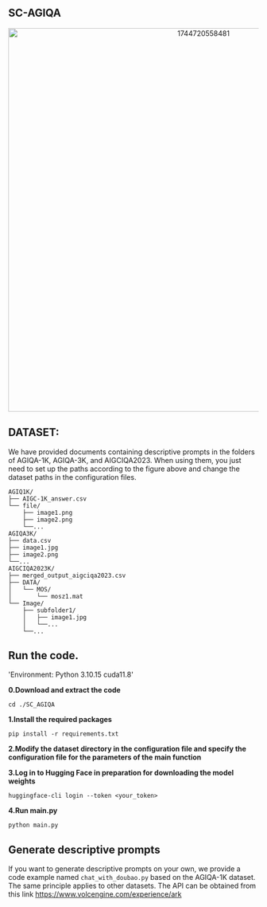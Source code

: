 ## SC-AGIQA

<center>
  <img width="770" alt="1744720558481" src="https://github.com/user-attachments/assets/b5bfa381-4c95-4e88-8fa6-0d8a59cb2100" /> 
</center>

## DATASET:
We have provided documents containing descriptive prompts in the folders of AGIQA-1K, AGIQA-3K, and AIGCIQA2023. When using them, you just need to set up the paths according to the figure above and change the dataset paths in the configuration files.
```
AGIQ1K/
├── AIGC-1K_answer.csv
└── file/
    ├── image1.png
    ├── image2.png
    └──...
AGIQA3K/
├── data.csv
├── image1.jpg
├── image2.png
└──...
AIGCIQA2023K/
├── merged_output_aigciqa2023.csv
├── DATA/
│   └── MOS/
│       └── mosz1.mat
└── Image/
    ├── subfolder1/
    │   ├── image1.jpg
    │   └──...
    └──...
```
## Run the code.
'Environment: Python 3.10.15 cuda11.8'

**0.Download and extract the code**  

`cd ./SC_AGIQA`

**1.Install the required packages**  

`pip install -r requirements.txt`

**2.Modify the dataset directory in the configuration file and specify the configuration file for the parameters of the main function**  

**3.Log in to Hugging Face in preparation for downloading the model weights**

`huggingface-cli login --token <your_token>`

**4.Run main.py**

`python main.py`

## Generate descriptive prompts

If you want to generate descriptive prompts on your own, we provide a code example named `chat_with_doubao.py` based on the AGIQA-1K dataset. The same principle applies to other datasets. The API can be obtained from this link https://www.volcengine.com/experience/ark

